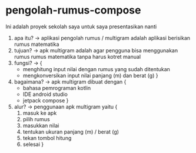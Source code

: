 # pengolah-rumus-compose

Ini adalah proyek sekolah saya untuk saya presentasikan nanti

1. apa itu? -> aplikasi pengolah rumus / multigram adalah aplikasi berisikan rumus matematika
2. tujuan? -> apk multigram adalah agar pengguna bisa menggunakan rumus rumus matematika tanpa harus kotret manual
3. fungsi? -> {
     - menghitung input nilai dengan rumus yang sudah ditentukan
     - mengkonversikan input nilai panjang (m) dan berat (g)
   }
4. bagaimana? -> apk multigram dibuat dengan {
     - bahasa pemrograman kotlin
     - IDE android studio
     - jetpack compose
   }
6. alur? -> penggunaan apk multigram yaitu {
     1. masuk ke apk
     2. pilih rumus
     3. masukkan nilai
     4. tentukan ukuran panjang (m) / berat (g)
     5. tekan tombol hitung
     6. selesai
   }
